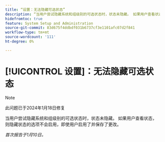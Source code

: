 ```yaml
---
title: “设置：无法隐藏可选状态”
description: “当用户尝试隐藏系统和组级别的可选状态时，状态未隐藏。 如果用户查看状态，则隐藏状态的选项不会启用，即使用户确实启用了并保存了更改。”
hidefromtoc: true
feature: System Setup and Administration
source-git-commit: 83d675f4ddbdf031b6737cf3e1101afc07d2f841
workflow-type: tm+mt
source-wordcount: '111'
ht-degree: 0%

---
```



# [!UICONTROL 设置]：无法隐藏可选状态

>[!NOTE]
>
>此问题已于2024年1月18日修复

当用户尝试隐藏系统和组级别的可选状态时，状态未隐藏。 如果用户查看状态，则隐藏状态的选项不会启用，即使用户启用了并保存了更改。

_首次报告于1月10日。_
